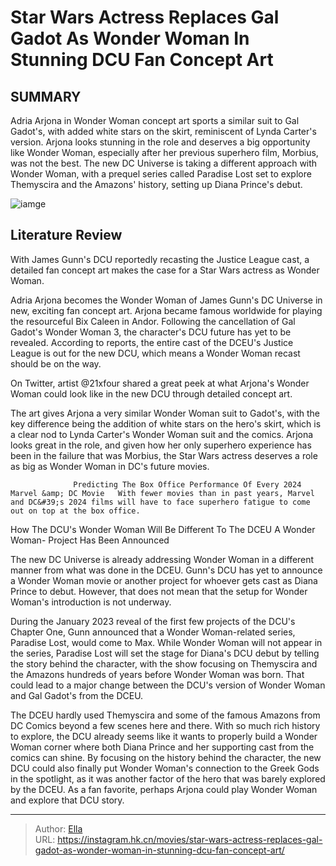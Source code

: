 # Star Wars Actress Replaces Gal Gadot As Wonder Woman In Stunning DCU Fan Concept Art


## SUMMARY 



  Adria Arjona in Wonder Woman concept art sports a similar suit to Gal Gadot&#39;s, with added white stars on the skirt, reminiscent of Lynda Carter&#39;s version.   Arjona looks stunning in the role and deserves a big opportunity like Wonder Woman, especially after her previous superhero film, Morbius, was not the best.   The new DC Universe is taking a different approach with Wonder Woman, with a prequel series called Paradise Lost set to explore Themyscira and the Amazons&#39; history, setting up Diana Prince&#39;s debut.  

![iamge](https://static1.srcdn.com/wordpress/wp-content/uploads/2024/01/stawr-wars-actress-adria-arjona-as-wonder-woman-in-dcu-fan-concept-art.jpg)

## Literature Review

With James Gunn&#39;s DCU reportedly recasting the Justice League cast, a detailed fan concept art makes the case for a Star Wars actress as Wonder Woman.




Adria Arjona becomes the Wonder Woman of James Gunn&#39;s DC Universe in new, exciting fan concept art. Arjona became famous worldwide for playing the resourceful Bix Caleen in Andor. Following the cancellation of Gal Gadot&#39;s Wonder Woman 3, the character&#39;s DCU future has yet to be revealed. According to reports, the entire cast of the DCEU&#39;s Justice League is out for the new DCU, which means a Wonder Woman recast should be on the way.




On Twitter, artist @21xfour shared a great peek at what Arjona&#39;s Wonder Woman could look like in the new DCU through detailed concept art.


 

The art gives Arjona a very similar Wonder Woman suit to Gadot&#39;s, with the key difference being the addition of white stars on the hero&#39;s skirt, which is a clear nod to Lynda Carter&#39;s Wonder Woman suit and the comics. Arjona looks great in the role, and given how her only superhero experience has been in the failure that was Morbius, the Star Wars actress deserves a role as big as Wonder Woman in DC&#39;s future movies.

                  Predicting The Box Office Performance Of Every 2024 Marvel &amp; DC Movie   With fewer movies than in past years, Marvel and DC&#39;s 2024 films will have to face superhero fatigue to come out on top at the box office.   





 How The DCU&#39;s Wonder Woman Will Be Different To The DCEU 
A Wonder Woman-  Project Has Been Announced
          

The new DC Universe is already addressing Wonder Woman in a different manner from what was done in the DCEU. Gunn&#39;s DCU has yet to announce a Wonder Woman movie or another project for whoever gets cast as Diana Prince to debut. However, that does not mean that the setup for Wonder Woman&#39;s introduction is not underway.

During the January 2023 reveal of the first few projects of the DCU&#39;s Chapter One, Gunn announced that a Wonder Woman-related series, Paradise Lost, would come to Max. While Wonder Woman will not appear in the series, Paradise Lost will set the stage for Diana&#39;s DCU debut by telling the story behind the character, with the show focusing on Themyscira and the Amazons hundreds of years before Wonder Woman was born. That could lead to a major change between the DCU&#39;s version of Wonder Woman and Gal Gadot&#39;s from the DCEU.




The DCEU hardly used Themyscira and some of the famous Amazons from DC Comics beyond a few scenes here and there. With so much rich history to explore, the DCU already seems like it wants to properly build a Wonder Woman corner where both Diana Prince and her supporting cast from the comics can shine. By focusing on the history behind the character, the new DCU could also finally put Wonder Woman&#39;s connection to the Greek Gods in the spotlight, as it was another factor of the hero that was barely explored by the DCEU. As a fan favorite, perhaps Arjona could play Wonder Woman and explore that DCU story.



---

> Author: [Ella](https://instagram.hk.cn/)  
> URL: https://instagram.hk.cn/movies/star-wars-actress-replaces-gal-gadot-as-wonder-woman-in-stunning-dcu-fan-concept-art/  

